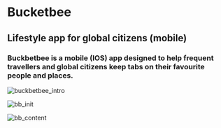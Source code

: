 # Bucketbee

## Lifestyle app for global citizens (mobile)

### Buckbetbee is a mobile (IOS) app designed to help frequent travellers and global citizens keep tabs on their favourite people and places. 

![buckbetbee_intro](https://user-images.githubusercontent.com/59074533/113441443-3d970280-93e6-11eb-8210-08a965fc2fd9.png)

![bb_init](https://user-images.githubusercontent.com/59074533/113441456-42f44d00-93e6-11eb-8b78-be681ed62f18.png)

![bb_content](https://user-images.githubusercontent.com/59074533/113441521-5bfcfe00-93e6-11eb-9378-40ccc789218f.png)
